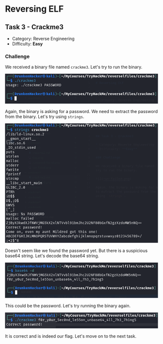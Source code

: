 # Reversing ELF

## Task 3 - Crackme3

* Category: Reverse Engineering
* Difficulty: **Easy**

### Challenge

We received a binary file named `crackme3`. Let's try to run the binary.

![](run-failed.png)

Again, the binary is asking for a password. We need to extract the password from the binary. Let's try using `strings`.

![](strings-binary.png)

Doesn't seem like we found the password yet. But there is a suspicious base64 string. Let's decode the base64 string.

![](base64-decode.png)

This could be the password. Let's try running the binary again.

![](flag.png)

It is correct and is indeed our flag. Let's move on to the next task.
